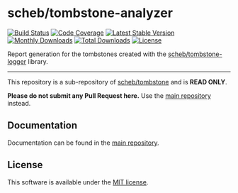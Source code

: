 scheb/tombstone-analyzer
========================

[![Build Status](https://github.com/scheb/tombstone/actions/workflows/ci.yaml/badge.svg?branch=1.x)](https://github.com/scheb/tombstone/actions?query=workflow%3ACI+branch%3A1.x)
[![Code Coverage](https://codecov.io/gh/scheb/tombstone/branch/1.x/graph/badge.svg)](https://app.codecov.io/gh/scheb/tombstone/branch/1.x)
[![Latest Stable Version](https://img.shields.io/packagist/v/scheb/tombstone-analyzer)](https://packagist.org/packages/scheb/tombstone-analyzer)
[![Monthly Downloads](https://img.shields.io/packagist/dm/scheb/tombstone-analyzer)](https://packagist.org/packages/scheb/tombstone-analyzer/stats)
[![Total Downloads](https://img.shields.io/packagist/dt/scheb/tombstone-analyzer)](https://packagist.org/packages/scheb/tombstone-analyzer/stats)
[![License](https://poser.pugx.org/scheb/tombstone-analyzer/license.svg)](https://packagist.org/packages/scheb/tombstone-analyzer)

Report generation for the tombstones created with the
[scheb/tombstone-logger](https://github.com/scheb/tombstone-logger) library.

---

This repository is a sub-repository of [scheb/tombstone](https://github.com/scheb/tombstone) and is **READ ONLY**.

**Please do not submit any Pull Request here.** Use the [main repository](https://github.com/scheb/tombstone) instead.

Documentation
-------------
Documentation can be found in the [main repository](https://github.com/scheb/tombstone/blob/1.x/doc/index.md).

License
-------
This software is available under the [MIT license](LICENSE).

